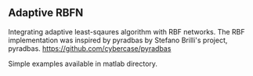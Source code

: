 ## Adaptive RBFN
Integrating adaptive least-sqaures algorithm with RBF networks. 
The RBF implementation was inspired by pyradbas by Stefano Brilli's project, pyradbas. 
https://github.com/cybercase/pyradbas

Simple examples available in matlab directory. 

